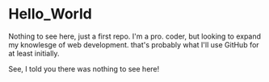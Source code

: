 # Hello_World
Nothing to see here, just a first repo.
I'm a pro. coder, but looking to expand my knowlesge of web development. that's probably what I'll use GitHub for at least initially.

See, I told you there was nothing to see here!
